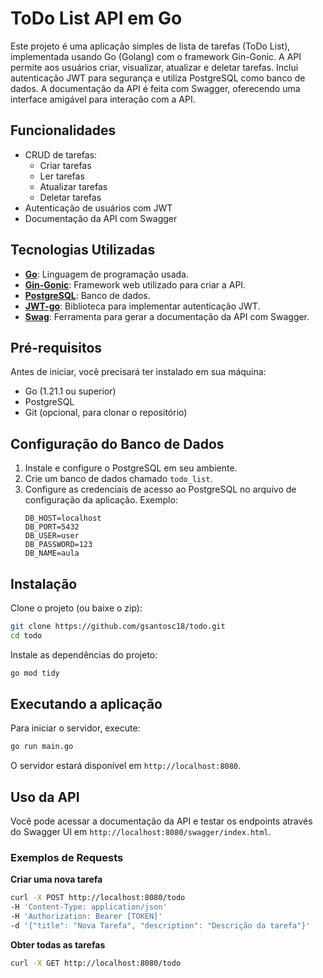# ToDo List API em Go

Este projeto é uma aplicação simples de lista de tarefas (ToDo List), implementada usando Go (Golang) com o framework Gin-Gonic. A API permite aos usuários criar, visualizar, atualizar e deletar tarefas. Inclui autenticação JWT para segurança e utiliza PostgreSQL como banco de dados. A documentação da API é feita com Swagger, oferecendo uma interface amigável para interação com a API.

## Funcionalidades

- CRUD de tarefas:
  - Criar tarefas
  - Ler tarefas
  - Atualizar tarefas
  - Deletar tarefas
- Autenticação de usuários com JWT
- Documentação da API com Swagger

## Tecnologias Utilizadas

- **[Go](https://golang.org/)**: Linguagem de programação usada.
- **[Gin-Gonic](https://github.com/gin-gonic/gin)**: Framework web utilizado para criar a API.
- **[PostgreSQL](https://www.postgresql.org/)**: Banco de dados.
- **[JWT-go](https://github.com/golang-jwt/jwt)**: Biblioteca para implementar autenticação JWT.
- **[Swag](https://github.com/swaggo/swag)**: Ferramenta para gerar a documentação da API com Swagger.

## Pré-requisitos

Antes de iniciar, você precisará ter instalado em sua máquina:
- Go (1.21.1 ou superior)
- PostgreSQL
- Git (opcional, para clonar o repositório)

## Configuração do Banco de Dados

1. Instale e configure o PostgreSQL em seu ambiente.
2. Crie um banco de dados chamado `todo_list`.
3. Configure as credenciais de acesso ao PostgreSQL no arquivo de configuração da aplicação.
    Exemplo:
    ```
    DB_HOST=localhost
    DB_PORT=5432
    DB_USER=user
    DB_PASSWORD=123
    DB_NAME=aula
    ```

## Instalação

Clone o projeto (ou baixe o zip):

```bash
git clone https://github.com/gsantosc18/todo.git
cd todo
```

Instale as dependências do projeto:

```bash
go mod tidy
```

## Executando a aplicação

Para iniciar o servidor, execute:

```bash
go run main.go
```

O servidor estará disponível em `http://localhost:8080`.

## Uso da API

Você pode acessar a documentação da API e testar os endpoints através do Swagger UI em `http://localhost:8080/swagger/index.html`.

### Exemplos de Requests

**Criar uma nova tarefa**

```bash
curl -X POST http://localhost:8080/todo
-H 'Content-Type: application/json' 
-H 'Authorization: Bearer [TOKEN]'
-d '{"title": "Nova Tarefa", "description": "Descrição da tarefa"}'
```

**Obter todas as tarefas**

```bash
curl -X GET http://localhost:8080/todo
```
